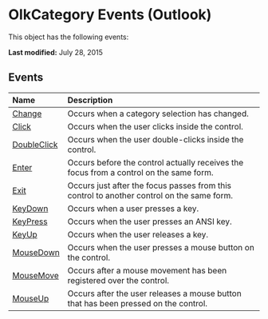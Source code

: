 
# OlkCategory Events (Outlook)
This object has the following events:

 **Last modified:** July 28, 2015


## Events



|**Name**|**Description**|
|:-----|:-----|
| [Change](8f50d10c-4cdb-eadc-cf46-585338d33689.md)|Occurs when a category selection has changed.|
| [Click](684426c6-5919-9981-8077-6b170e288e38.md)|Occurs when the user clicks inside the control.|
| [DoubleClick](13fabbc8-a78e-2f92-650b-2ddb906ce600.md)|Occurs when the user double-clicks inside the control.|
| [Enter](e8414759-46a7-3697-5fae-9a9e3fb29104.md)|Occurs before the control actually receives the focus from a control on the same form.|
| [Exit](bc1dac11-00f0-7fcb-9a8f-c8fde0d61e51.md)|Occurs just after the focus passes from this control to another control on the same form.|
| [KeyDown](dcaaff84-eb0a-77a7-998d-3327cc7d02bc.md)|Occurs when a user presses a key.|
| [KeyPress](15a26c77-d82f-f734-f294-54d38a657af3.md)|Occurs when the user presses an ANSI key.|
| [KeyUp](ce4ad525-fe0e-17d8-656f-4a3557e2ff6f.md)|Occurs when the user releases a key.|
| [MouseDown](c75c2b05-3f85-0f6d-a5d0-59ff43b5653c.md)|Occurs when the user presses a mouse button on the control.|
| [MouseMove](594e3a28-62d1-c943-d08b-cfbf8e685de9.md)|Occurs after a mouse movement has been registered over the control.|
| [MouseUp](9fdd7eba-d5fe-f239-b658-26f425632440.md)|Occurs after the user releases a mouse button that has been pressed on the control.|
